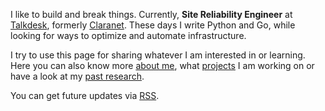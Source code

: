 I like to build and break things. Currently, **Site Reliability Engineer** at [Talkdesk](https://www.talkdesk.com/), formerly [Claranet](https://www.claranet.co.uk/). These days I write Python and Go, while looking for ways to optimize and automate infrastructure.

I try to use this page for sharing whatever I am interested in or learning. Here you can also know more [about me](/about/), what [projects](/code/) I am working on or have a look at my [past research](/research).

You can get future updates via [RSS](/index.xml).



